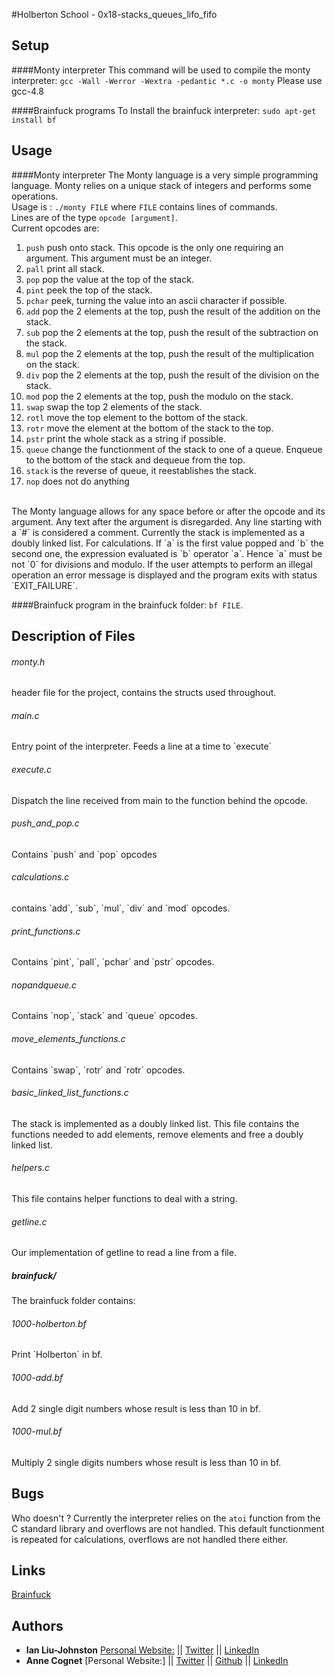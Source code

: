#Holberton School - 0x18-stacks_queues_lifo_fifo

## Setup 
####Monty interpreter
This command will be used to compile the monty interpreter:
``gcc -Wall -Werror -Wextra -pedantic *.c -o monty``
Please use gcc-4.8

####Brainfuck programs
To Install the brainfuck interpreter:
``sudo apt-get install bf``

## Usage
####Monty interpreter
The Monty language is a very simple programming language. Monty relies on a unique stack of integers and performs some operations.  
Usage is : `./monty FILE` where `FILE` contains lines of commands.  
Lines are of the type `opcode [argument]`.  
Current opcodes are:  
1. `push` push onto stack. This opcode is the only one requiring an argument. This argument must be an integer.  
2. `pall` print all stack.  
3. `pop` pop the value at the top of the stack.  
4. `pint` peek the top of the stack.  
5. `pchar` peek, turning the value into an ascii character if possible.  
6. `add` pop the 2 elements at the top, push the result of the addition on the stack.  
7. `sub` pop the 2 elements at the top, push the result of the subtraction on the stack.  
8. `mul` pop the 2 elements at the top, push the result of the multiplication on the stack.  
9. `div` pop the 2 elements at the top, push the result of the division on the stack.  
10. `mod` pop the 2 elements at the top, push the modulo on the stack.   
11. `swap` swap the top 2 elements of the stack.  
12. `rotl` move the top element to the bottom of the stack.  
13. `rotr` move the element at the bottom of the stack to the top.  
14. `pstr` print the whole stack as a string if possible.  
15. `queue` change the functionment of the stack to one of a queue. Enqueue to the bottom of the stack and dequeue from the top.  
16. `stack` is the reverse of queue, it reestablishes the stack.  
17. `nop` does not do anything
<br>
The Monty language allows for any space before or after the opcode and its argument. Any text after the argument is disregarded.  
Any line starting with a `#` is considered a comment.  
Currently the stack is implemented as a doubly linked list.  
For calculations. If `a` is the first value popped and `b` the second one, the expression evaluated is `b` operator `a`. Hence `a` must be not `0` for divisions and modulo.  
If the user attempts to perform an illegal operation an error message is displayed and the program exits with status `EXIT_FAILURE`.

####Brainfuck program
in the brainfuck folder: `bf FILE`.  

## Description of Files
<h6>monty.h</h6>
header file for the project, contains the structs used throughout.  

<h6>main.c</h6>
Entry point of the interpreter. Feeds a line at a time to `execute`

<h6>execute.c</h6>
Dispatch the line received from main to the function behind the opcode.

<h6>push_and_pop.c</h6>
Contains `push` and `pop` opcodes

<h6>calculations.c</h6>
contains `add`, `sub`, `mul`, `div` and `mod` opcodes.  

<h6>print_functions.c</h6>
Contains `pint`, `pall`, `pchar` and `pstr` opcodes.

<h6>nopandqueue.c</h6>
Contains `nop`, `stack` and `queue` opcodes.

<h6>move_elements_functions.c</h6>
Contains `swap`, `rotr` and `rotr` opcodes.

<h6>basic_linked_list_functions.c</h6>
The stack is implemented as a doubly linked list. This file contains the functions needed to add elements, remove elements and free a doubly linked list.  

<h6>helpers.c</h6>
This file contains helper functions to deal with a string.

<h6>getline.c</h6>
Our implementation of getline to read a line from a file.

<h5>brainfuck/</h5>
The brainfuck folder contains:
<h6>1000-holberton.bf</h6>
Print `Holberton` in bf.  

<h6>1000-add.bf</h6>
Add 2 single digit numbers whose result is less than 10 in bf.  

<h6>1000-mul.bf</h6>
Multiply 2 single digits numbers whose result is less than 10 in bf.

## Bugs
Who doesn't ?
Currently the interpreter relies on the `atoi` function from the C standard library and overflows are not handled. This default functionment is repeated for calculations, overflows are not handled there either.  

## Links
[Brainfuck](https://en.wikipedia.org/wiki/Brainfuck)

## Authors
* **Ian Liu-Johnston** [Personal Website:](http://ianxaunliu-johnston.com) || [Twitter](https://twitter.com/Concativerse) || [LinkedIn](https://www.linkedin.com/in/ian-liu-johnston-32a40a115)
* **Anne Cognet** [Personal Website:] || [Twitter](https://twitter.com/1million40) || [Github](https://github.com/anne75) || [LinkedIn](https://www.linkedin.com/in/cognetanne)
